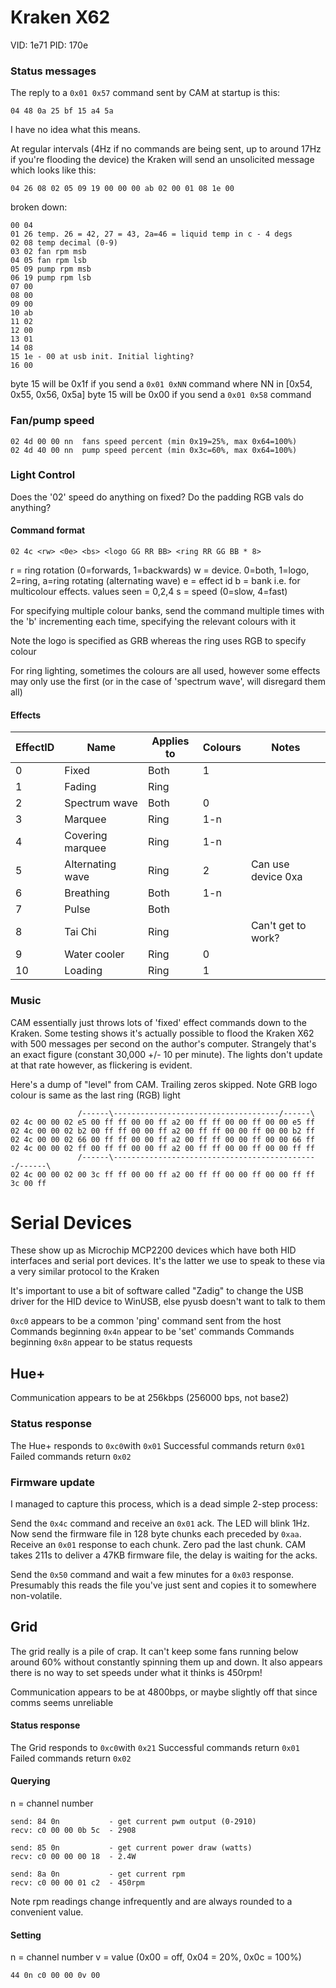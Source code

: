 # Kraken X62

VID: 1e71
PID: 170e

### Status messages

The reply to a `0x01 0x57` command sent by CAM at startup is this:
```
04 48 0a 25 bf 15 a4 5a
```
I have no idea what this means.


At regular intervals (4Hz if no commands are being sent, up to around 17Hz
if you're flooding the device) the Kraken will send an unsolicited message
which looks like this:

```
04 26 08 02 05 09 19 00 00 00 ab 02 00 01 08 1e 00
```

broken down:

```
00 04
01 26 temp. 26 = 42, 27 = 43, 2a=46 = liquid temp in c - 4 degs
02 08 temp decimal (0-9)
03 02 fan rpm msb
04 05 fan rpm lsb
05 09 pump rpm msb
06 19 pump rpm lsb
07 00
08 00
09 00
10 ab
11 02
12 00
13 01
14 08
15 1e - 00 at usb init. Initial lighting?
16 00
```

byte 15 will be 0x1f if you send a `0x01 0xNN` command where NN in [0x54, 0x55, 0x56, 0x5a]
byte 15 will be 0x00 if you send a `0x01 0x58` command

### Fan/pump speed

```
02 4d 00 00 nn	fans speed percent (min 0x19=25%, max 0x64=100%)
02 4d 40 00 nn	pump speed percent (min 0x3c=60%, max 0x64=100%)
```

### Light Control

Does the '02' speed do anything on fixed?
Do the padding RGB vals do anything?


#### Command format

```
02 4c <rw> <0e> <bs> <logo GG RR BB> <ring RR GG BB * 8>
```
r = ring rotation (0=forwards, 1=backwards)
w = device. 0=both, 1=logo, 2=ring, a=ring rotating (alternating wave)
e = effect id
b = bank i.e. for multicolour effects. values seen = 0,2,4
s = speed (0=slow, 4=fast)

For specifying multiple colour banks, send the command multiple times
with the 'b' incrementing each time, specifying the relevant colours with it

Note the logo is specified as GRB whereas the ring uses RGB to specify colour

For ring lighting, sometimes the colours are all used, however some effects
may only use the first (or in the case of 'spectrum wave', will disregard
them all)

#### Effects

| EffectID | Name | Applies to | Colours | Notes
|---|------------------|------|---------|-------
| 0 | Fixed            | Both | 1   |
| 1 | Fading           | Ring |     |
| 2 | Spectrum wave    | Both | 0   |
| 3 | Marquee          | Ring | 1-n |
| 4 | Covering marquee | Ring | 1-n |
| 5 | Alternating wave | Ring | 2   | Can use device 0xa
| 6 | Breathing        | Both | 1-n |
| 7 | Pulse            | Both |     |
| 8 | Tai Chi          | Ring |     | Can't get to work?
| 9 | Water cooler     | Ring | 0   |
|10 | Loading          | Ring | 1   |

### Music

CAM essentially just throws lots of 'fixed' effect commands down to the
Kraken. Some testing shows it's actually possible to flood the Kraken X62
with 500 messages per second on the author's computer. Strangely that's
an exact figure (constant 30,000 +/- 10 per minute). The lights don't update
at that rate however, as flickering is evident.

Here's a dump of "level" from CAM. Trailing zeros skipped.
Note GRB logo colour is same as the last ring (RGB) light

```
               /------\-------------------------------------/------\
02 4c 00 00 02 e5 00 ff ff 00 00 ff a2 00 ff ff 00 00 ff 00 00 e5 ff
02 4c 00 00 02 b2 00 ff ff 00 00 ff a2 00 ff ff 00 00 ff 00 00 b2 ff
02 4c 00 00 02 66 00 ff ff 00 00 ff a2 00 ff ff 00 00 ff 00 00 66 ff
02 4c 00 00 02 ff 00 ff ff 00 00 ff a2 00 ff ff 00 00 ff 00 00 ff ff
               /------\----------------------------------------------/------\
02 4c 00 00 02 00 3c ff ff 00 00 ff a2 00 ff ff 00 00 ff 00 00 ff ff 3c 00 ff
```

# Serial Devices

These show up as Microchip MCP2200 devices which have both HID interfaces and
serial port devices.  It's the latter we use to speak to these via a very
similar protocol to the Kraken

It's important to use a bit of software called "Zadig" to change the USB
driver for the HID device to WinUSB, else pyusb doesn't want to talk to them


`0xc0` appears to be a common 'ping' command sent from the host
Commands beginning `0x4n` appear to be 'set' commands
Commands beginning `0x8n` appear to be status requests


## Hue+

Communication appears to be at 256kbps (256000 bps, not base2)

### Status response

The Hue+ responds to `0xc0`with `0x01`
Successful commands return `0x01`
Failed commands return `0x02`

### Firmware update

I managed to capture this process, which is a dead simple 2-step process:

Send the `0x4c` command and receive an `0x01` ack. The LED will blink 1Hz.
Now send the firmware file in 128 byte chunks each preceded by `0xaa`.
Receive an `0x01` response to each chunk.
Zero pad the last chunk.
CAM takes 211s to deliver a 47KB firmware file, the delay is waiting for the acks.

Send the `0x50` command and wait a few minutes for a `0x03` response. Presumably
this reads the file you've just sent and copies it to somewhere non-volatile.


## Grid

The grid really is a pile of crap. It can't keep some fans running below
around 60% without constantly spinning them up and down. It also appears
there is no way to set speeds under what it thinks is 450rpm!

Communication appears to be at 4800bps, or maybe slightly off that since
comms seems unreliable

#### Status response

The Grid responds to `0xc0`with `0x21`
Successful commands return `0x01`
Failed commands return `0x02`

#### Querying

n = channel number

```
send: 84 0n           - get current pwm output (0-2910)
recv: c0 00 00 0b 5c  - 2908

send: 85 0n           - get current power draw (watts)
recv: c0 00 00 00 18  - 2.4W

send: 8a 0n           - get current rpm
recv: c0 00 00 01 c2  - 450rpm
```

Note rpm readings change infrequently and are always rounded to a convenient
value.

#### Setting

n = channel number
v = value (0x00 = off, 0x04 = 20%, 0x0c = 100%)

```
44 0n c0 00 00 0v 00
```
